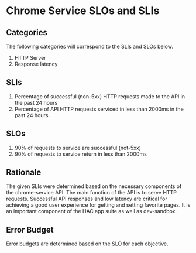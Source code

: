 # Chrome Service SLOs and SLIs

## Categories

The following categories will correspond to the SLIs and SLOs below.

1. HTTP Server
2. Response latency

## SLIs
1. Percentage of successful (non-5xx) HTTP requests made to the API in the past 24 hours
2. Percentage of API HTTP requests serviced in less than 2000ms in the past 24 hours

## SLOs
1. 90% of requests to service are successful (not-5xx)
2. 90% of requests to service return in less than 2000ms

## Rationale

The given SLIs were determined based on the necessary components of the chrome-service API. The main function of the API is to serve HTTP requests. Successful API responses and low latency are critical for achieving a good user experience for getting and setting favorite pages. It is an important component of the HAC app suite as well as dev-sandbox.

## Error Budget

Error budgets are determined based on the SLO for each objective.
